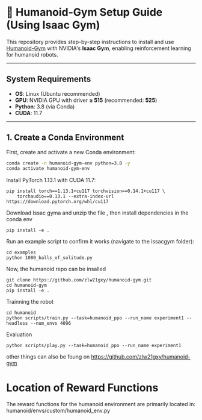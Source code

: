 # 🤖 Humanoid-Gym Setup Guide (Using Isaac Gym)

This repository provides step-by-step instructions to install and use [Humanoid-Gym](https://github.com/zlw21gxy/humanoid-gym) with NVIDIA's **Isaac Gym**, enabling reinforcement learning for humanoid robots.

---

##  **System Requirements**
- **OS**: Linux (Ubuntu recommended)
- **GPU**: NVIDIA GPU with driver **≥ 515** (recommended: **525**)
- **Python**: 3.8 (via Conda)
- **CUDA**: 11.7

---

## **1. Create a Conda Environment**
First, create and activate a new Conda environment:

```bash
conda create -n humanoid-gym-env python=3.8 -y
conda activate humanoid-gym-env
```

Install PyTorch 1.13.1 with CUDA 11.7:

```
pip install torch==1.13.1+cu117 torchvision==0.14.1+cu117 \
    torchaudio==0.13.1 --extra-index-url https://download.pytorch.org/whl/cu117

```
Download Issac gyma and unzip the file , then install dependencies in the conda env

```
pip install -e .
```

Run an example script to confirm it works (navigate to the issacgym folder):
```
cd examples
python 1080_balls_of_solitude.py
```

Now, the humanoid repo can be insalled
```
git clone https://github.com/zlw21gxy/humanoid-gym.git
cd humanoid-gym
pip install -e .
```

Trainning the robot
```
cd humanoid
python scripts/train.py --task=humanoid_ppo --run_name experiment1 --headless --num_envs 4096

```

Evaluation
```
python scripts/play.py --task=humanoid_ppo --run_name experiment1
```

other things can also be foung on https://github.com/zlw21gxy/humanoid-gym

# Location of Reward Functions

The reward functions for the humanoid environment are primarily located in:
humanoid/envs/custom/humanoid_env.py
